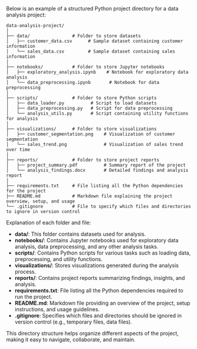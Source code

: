 Below is an example of a structured Python project directory for a data analysis project:

```
data-analysis-project/
│
├── data/                # Folder to store datasets
│   ├── customer_data.csv      # Sample dataset containing customer information
│   └── sales_data.csv         # Sample dataset containing sales information
│
├── notebooks/           # Folder to store Jupyter notebooks
│   ├── exploratory_analysis.ipynb    # Notebook for exploratory data analysis
│   └── data_preprocessing.ipynb       # Notebook for data preprocessing
│
├── scripts/             # Folder to store Python scripts
│   ├── data_loader.py          # Script to load datasets
│   ├── data_preprocessing.py   # Script for data preprocessing
│   └── analysis_utils.py       # Script containing utility functions for analysis
│
├── visualizations/      # Folder to store visualizations
│   ├── customer_segmentation.png    # Visualization of customer segmentation
│   └── sales_trend.png              # Visualization of sales trend over time
│
├── reports/             # Folder to store project reports
│   ├── project_summary.pdf          # Summary report of the project
│   └── analysis_findings.docx       # Detailed findings and analysis report
│
├── requirements.txt     # File listing all the Python dependencies for the project
├── README.md            # Markdown file explaining the project overview, setup, and usage
└── .gitignore           # File to specify which files and directories to ignore in version control
```

Explanation of each folder and file:

- **data/**: This folder contains datasets used for analysis.
- **notebooks/**: Contains Jupyter notebooks used for exploratory data analysis, data preprocessing, and any other analysis tasks.
- **scripts/**: Contains Python scripts for various tasks such as loading data, preprocessing, and utility functions.
- **visualizations/**: Stores visualizations generated during the analysis process.
- **reports/**: Contains project reports summarizing findings, insights, and analysis.
- **requirements.txt**: File listing all the Python dependencies required to run the project.
- **README.md**: Markdown file providing an overview of the project, setup instructions, and usage guidelines.
- **.gitignore**: Specifies which files and directories should be ignored in version control (e.g., temporary files, data files).

This directory structure helps organize different aspects of the project, making it easy to navigate, collaborate, and maintain.
